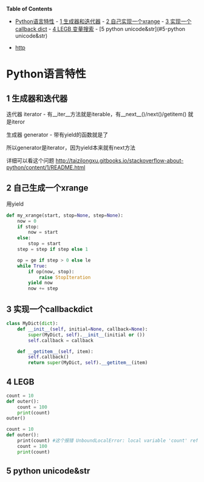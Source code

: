 <!-- markdown-toc start - Don't edit this section. Run M-x markdown-toc-generate-toc again -->
**Table of Contents**
- [Python语言特性](#python语言特性)
      - [1 生成器和迭代器](#1-生成器和迭代器)
      - [2 自己实现一个xrange](#2-自己生成一个xrange)
      - [3 实现一个callback dict](#3-实现一个callbackdict)
      - [4 LEGB 变量搜索](#4-legb)
      - [5 python unicode&str](#5-python unicode&str)

- [http](#http)
<!-- markdown-toc end -->









# Python语言特性
## 1 生成器和迭代器
迭代器 iterator - 有__iter__方法就是iterable，有__next__()/next()/getitem() 就是iteror

生成器 generator - 带有yield的函数就是了

所以generator是iterator，因为yield本来就有next方法

详细可以看这个问题 http://taizilongxu.gitbooks.io/stackoverflow-about-python/content/1/README.html

## 2 自己生成一个xrange
用yield
```python
def my_xrange(start, stop=None, step=None):
    now = 0
    if stop:
        now = start
    else:
        stop = start
    step = step if step else 1

    op = ge if step > 0 else le
    while True:
        if op(now, stop):
            raise StopIteration
        yield now
        now += step
```

## 3 实现一个callbackdict
```python
class MyDict(dict):
    def __init__(self, initial=None, callback=None):
        super(MyDict, self).__init__(initial or ())
        self.callback = callback

    def __getitem__(self, item):
        self.callback()
        return super(MyDict, self).__getitem__(item)
```

## 4 LEGB
```python
count = 10
def outer():
    count = 100
    print(count)
outer()

count = 10
def outer():
    print(count) #这个报错 UnboundLocalError: local variable 'count' referenced before assignment
    count = 100
    print(count)
```
## 5 python unicode&str
